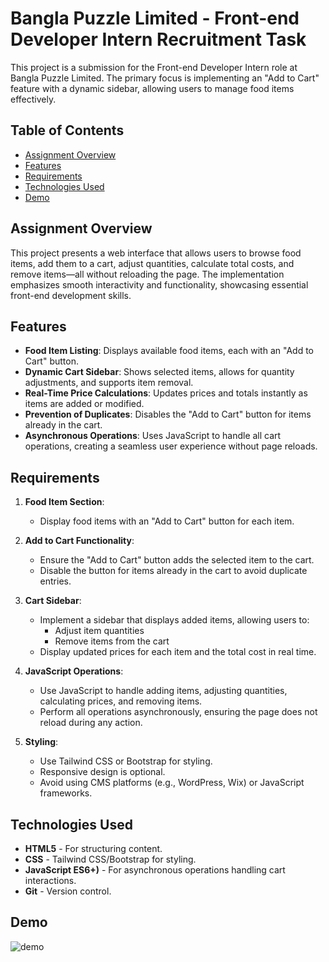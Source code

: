 # Bangla Puzzle Limited - Front-end Developer Intern Recruitment Task

This project is a submission for the Front-end Developer Intern role at Bangla Puzzle Limited. The primary focus is implementing an "Add to Cart" feature with a dynamic sidebar, allowing users to manage food items effectively.

## Table of Contents
- [Assignment Overview](#project-overview)
- [Features](#features)
- [Requirements](#requirements)
- [Technologies Used](#technologies-used)
- [Demo](#demo)

## Assignment Overview
This project presents a web interface that allows users to browse food items, add them to a cart, adjust quantities, calculate total costs, and remove items—all without reloading the page. The implementation emphasizes smooth interactivity and functionality, showcasing essential front-end development skills.

## Features
- **Food Item Listing**: Displays available food items, each with an "Add to Cart" button.
- **Dynamic Cart Sidebar**: Shows selected items, allows for quantity adjustments, and supports item removal.
- **Real-Time Price Calculations**: Updates prices and totals instantly as items are added or modified.
- **Prevention of Duplicates**: Disables the "Add to Cart" button for items already in the cart.
- **Asynchronous Operations**: Uses JavaScript to handle all cart operations, creating a seamless user experience without page reloads.

## Requirements
1. **Food Item Section**:
   - Display food items with an "Add to Cart" button for each item.

2. **Add to Cart Functionality**:
   - Ensure the "Add to Cart" button adds the selected item to the cart.
   - Disable the button for items already in the cart to avoid duplicate entries.

3. **Cart Sidebar**:
   - Implement a sidebar that displays added items, allowing users to:
     - Adjust item quantities
     - Remove items from the cart
   - Display updated prices for each item and the total cost in real time.

4. **JavaScript Operations**:
   - Use JavaScript to handle adding items, adjusting quantities, calculating prices, and removing items.
   - Perform all operations asynchronously, ensuring the page does not reload during any action.

5. **Styling**:
   - Use Tailwind CSS or Bootstrap for styling.
   - Responsive design is optional.
   - Avoid using CMS platforms (e.g., WordPress, Wix) or JavaScript frameworks.

## Technologies Used
- **HTML5** - For structuring content.
- **CSS** - Tailwind CSS/Bootstrap for styling.
- **JavaScript 
ES6+)** - For asynchronous operations handling cart interactions.
- **Git** - Version control.

## Demo

![demo](https://github.com/user-attachments/assets/2e36c3d2-cdbc-4b4c-b676-2ba55a888bc6)

